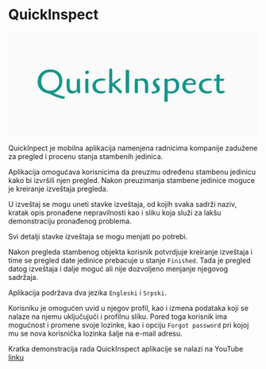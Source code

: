 # QuickInspect

![image](https://github.com/nikolinastamenic/PMA/blob/master/Images/Screenshot_20200704-120702_QuickInspect.jpg)

QuickInpect je mobilna aplikacija namenjena radnicima kompanije zadužene za pregled i procenu stanja 
stambenih jedinica. 

Aplikacija omogućava korisnicima da preuzmu određenu stambenu jedinicu kako bi izvršili njen pregled.
Nakon preuzimanja stambene jedinice moguce je kreiranje izveštaja pregleda.

U izveštaj se mogu uneti stavke izveštaja, od kojih svaka sadrži naziv, kratak opis pronađene nepravilnosti
kao i sliku koja služi za lakšu demonstraciju pronađenog problema.

Svi detalji stavke izveštaja se mogu menjati po potrebi.

Nakon pregleda stambenog objekta korisnik potvrdjuje kreiranje izveštaja i time se pregled date jedinice prebacuje u stanje `Finished`. 
Tada je pregled datog izveštaja i dalje moguć ali nije dozvoljeno menjanje njegovog sadržaja.

Aplikacija podržava dva jezika `Engleski` i `Srpski`.

Korisniku je omogućen uvid u njegov profil, kao i izmena podataka koji se nalaze na njemu uključujući i profilnu sliku.
Pored toga korisnik ima mogućnost i promene svoje lozinke, kao i opciju `Forgot password` pri kojoj mu se nova korisnička lozinka šalje na e-mail adresu.

Kratka demonstracija rada QuickInspect aplikacije se nalazi na YouTube <a href="https://youtu.be/fsoj04n6HGQ">linku</a>
